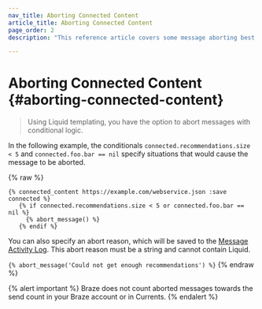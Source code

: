 ```yaml
---
nav_title: Aborting Connected Content
article_title: Aborting Connected Content
page_order: 2
description: "This reference article covers some message aborting best practices for Connected Content."

---
```


# Aborting Connected Content {#aborting-connected-content}

> Using Liquid templating, you have the option to abort messages with conditional logic. 

In the following example, the conditionals `connected.recommendations.size < 5` and `connected.foo.bar == nil` specify situations that would cause the message to be aborted.

{% raw %}
```
{% connected_content https://example.com/webservice.json :save connected %}
   {% if connected.recommendations.size < 5 or connected.foo.bar == nil %}
     {% abort_message() %}
   {% endif %}
```

You can also specify an abort reason, which will be saved to the [Message Activity Log]({{site.baseurl}}/docs/user_guide/administrative/app_settings/message_activity_log_tab/). This abort reason must be a string and cannot contain Liquid.

`{% abort_message('Could not get enough recommendations') %}`
{% endraw %}

{% alert important %}
Braze does not count aborted messages towards the send count in your Braze account or in Currents.
{% endalert %}
